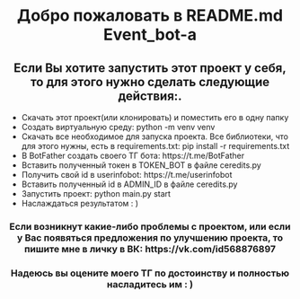 
<h1 align=center>Добро пожаловать в README.md Event_bot-а</h1>
<h2 align=center>Если Вы хотите запустить этот проект у себя, то для этого нужно сделать следующие действия:.</h2>
<ul>
<li>Скачать этот проект(или клонировать) и поместить его в одну папку</li>
<li>Создать виртуальную среду: python -m venv venv</li>
<li>Скачать все необходимое для запуска проекта. Все библиотеки, что для этого нужны, есть в requirements.txt: pip install -r requirements.txt</li>
<li>В BotFather создать своего ТГ бота: https://t.me/BotFather</li>
<li>Вставить полученный токен в TOKEN_BOT в файле ceredits.py</li>
<li>Получить свой id в userinfobot: https://t.me/userinfobot</li>
<li>Вставить полученный id в ADMIN_ID в файле ceredits.py</li>
<li>Запустить проект: python main.py start</li>
<li>Наслаждаться результатом : )</li>
</ul>

<h3 align=center>Если возникнут какие-либо проблемы с проектом, или если у Вас появяться предложения по улучшению проекта, то пишите мне в личку в ВК: https://vk.com/id568876897</h3>


<h3 align=center>Надеюсь вы оцените моего ТГ по достоинству и полностью насладитесь им : )</h3>

